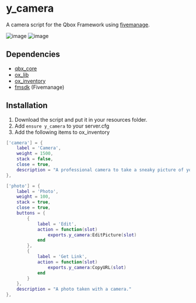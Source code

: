 # y_camera
A camera script for the Qbox Framework using [fivemanage](https://www.fivemanage.com/).

![image](https://github.com/TonybynMp4/y_camera/assets/97451137/32144d9e-9a69-4b48-8894-6fa647464b74)
![image](https://github.com/TonybynMp4/y_camera/assets/97451137/2340c391-c58c-4ec4-ae6b-95ce210a6bd2)

## Dependencies

- [qbx_core](https://github.com/qbox-project/qbx_core/releases/latest)
- [ox_lib](https://github.com/overextended/ox_lib)
- [ox_inventory](https://github.com/overextended/ox_inventory)
- [fmsdk](https://github.com/fivemanage/sdk/releases/latest) (Fivemanage)

## Installation
1. Download the script and put it in your resources folder.
2. Add `ensure y_camera` to your server.cfg
3. Add the following items to ox_inventory


```lua
['camera'] = {
    label = 'Camera',
    weight = 1500,
    stack = false,
    close = true,
    description = "A professional camera to take a sneaky picture of your neighbor's wife!"
},

['photo'] = {
    label = 'Photo',
    weight = 100,
    stack = true,
    close = true,
    buttons = {
        {
            label = 'Edit',
            action = function(slot)
                exports.y_camera:EditPicture(slot)
            end
        },
        {
            label = 'Get Link',
            action = function(slot)
                exports.y_camera:CopyURL(slot)
            end
        }
    },
    description = "A photo taken with a camera."
},
```
